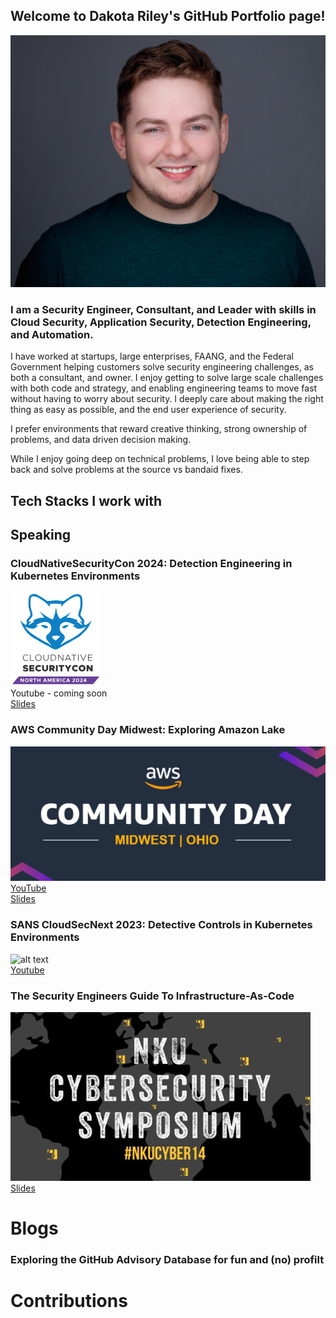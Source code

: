 ## Welcome to Dakota Riley's GitHub Portfolio page!

 ![alt text](img/headshot.jpg)

### I am a Security Engineer, Consultant, and Leader with skills in Cloud Security, Application Security, Detection Engineering, and Automation. 

I have worked at startups, large enterprises, FAANG, and the Federal Government helping customers solve security engineering challenges, as both a consultant, and owner. I enjoy getting to solve large scale challenges with both code and strategy, and enabling engineering teams to move fast without having to worry about security. I deeply care about making the right thing as easy as possible, and the end user experience of security.

I prefer environments that reward creative thinking, strong ownership of problems, and data driven decision making. 

While I enjoy going deep on technical problems, I love being able to step back and solve problems at the source vs bandaid fixes.

## Tech Stacks I work with




## Speaking

### CloudNativeSecurityCon 2024: Detection Engineering in Kubernetes Environments
![alt text](img/cncs.png) \
Youtube - coming soon \
[Slides](https://github.com/rileydakota/cncs-2024-k8s-det-eng-talk/blob/main/cncs-slides.pdf)

### AWS Community Day Midwest: Exploring Amazon Lake
![alt text](img/aws.PNG)
[YouTube](https://www.youtube.com/watch?v=Kzwt6AdCBrM) \
[Slides](https://github.com/rileydakota/seclake-exploration/blob/main/AWS%20Community%20Day%20Midwest%20-%20SecLake.pdf)

### SANS CloudSecNext 2023: Detective Controls in Kubernetes Environments
![alt text](img/cloudsecnext.jpg)\
[Youtube](https://www.youtube.com/watch?v=Old-6aKmzrg)

### The Security Engineers Guide To Infrastructure-As-Code
![alt text](img/NKU.png)\
[Slides](https://github.com/rileydakota/nku-cyber-2021-iac-security/blob/main/ppt/iac_security_ppt.pdf)


# Blogs

### Exploring the GitHub Advisory Database for fun and (no) profilt

### 

# Contributions




<!--
**rileydakota/rileydakota** is a ✨ _special_ ✨ repository because its `README.md` (this file) appears on your GitHub profile.

Here are some ideas to get you started:

- 🔭 I’m currently working on ...
- 🌱 I’m currently learning ...
- 👯 I’m looking to collaborate on ...
- 🤔 I’m looking for help with ...
- 💬 Ask me about ...
- 📫 How to reach me: ...
- 😄 Pronouns: ...
- ⚡ Fun fact: ...
-->
